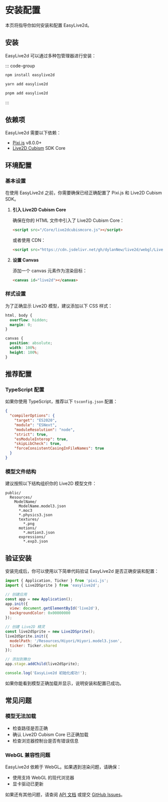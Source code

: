 # 安装配置

本页将指导你如何安装和配置 EasyLive2d。

## 安装

EasyLive2d 可以通过多种包管理器进行安装：

::: code-group
```bash [npm]
npm install easylive2d
```

```bash [yarn]
yarn add easylive2d
```

```bash [pnpm]
pnpm add easylive2d
```
:::

## 依赖项

EasyLive2d 需要以下依赖：

- [Pixi.js](https://pixijs.com/) v8.0.0+
- [Live2D Cubism](https://www.live2d.com/en/download/cubism-sdk/) SDK Core 

## 环境配置

### 基本设置

在使用 EasyLive2d 之前，你需要确保已经正确配置了 Pixi.js 和 Live2D Cubism SDK。

1. **引入 Live2D Cubism Core**

   确保在你的 HTML 文件中引入了 Live2D Cubism Core：

   ```html
   <script src="/Core/live2dcubismcore.js"></script>
   ```

   或者使用 CDN：

   ```html
   <script src="https://cdn.jsdelivr.net/gh/dylanNew/live2d/webgl/Live2D/lib/live2d.min.js"></script>
   ```

2. **设置 Canvas**

   添加一个 canvas 元素作为渲染目标：

   ```html
   <canvas id="live2d"></canvas>
   ```

### 样式设置

为了正确显示 Live2D 模型，建议添加以下 CSS 样式：

```css
html, body {
  overflow: hidden;
  margin: 0;
}

canvas {
  position: absolute;
  width: 100%;
  height: 100%;
}
```

## 推荐配置

### TypeScript 配置

如果你使用 TypeScript，推荐以下 `tsconfig.json` 配置：

```json
{
  "compilerOptions": {
    "target": "ES2020",
    "module": "ESNext",
    "moduleResolution": "node",
    "strict": true,
    "esModuleInterop": true,
    "skipLibCheck": true,
    "forceConsistentCasingInFileNames": true
  }
}
```

### 模型文件结构

建议按照以下结构组织你的 Live2D 模型文件：

```
public/
  Resources/
    ModelName/
      ModelName.model3.json
      *.moc3
      *.physics3.json
      textures/
        *.png
      motions/
        *.motion3.json
      expressions/
        *.exp3.json
```

## 验证安装

安装完成后，你可以使用以下简单代码验证 EasyLive2d 是否正确安装和配置：

```js
import { Application, Ticker } from 'pixi.js';
import { Live2DSprite } from 'easylive2d';

// 创建应用
const app = new Application();
app.init({
  view: document.getElementById('live2d'),
  backgroundColor: 0x00000000
});

// 创建 Live2D 精灵
const live2dSprite = new Live2DSprite();
live2dSprite.init({
  modelPath: '/Resources/Hiyori/Hiyori.model3.json',
  ticker: Ticker.shared
});

// 添加到舞台
app.stage.addChild(live2dSprite);

console.log('EasyLive2d 初始化成功!');
```

如果你能看到模型正确加载并显示，说明安装和配置已成功。

## 常见问题

### 模型无法加载

- 检查路径是否正确
- 确认 Live2D Cubism Core 已正确加载
- 检查浏览器控制台是否有错误信息

### WebGL 兼容性问题

EasyLive2d 依赖于 WebGL。如果遇到渲染问题，请确保：

- 使用支持 WebGL 的现代浏览器
- 显卡驱动已更新

如果还有其他问题，请查阅 [API 文档](/api/) 或提交 [GitHub Issues](https://github.com/Panzer-Jack/easy-live2d/issues)。